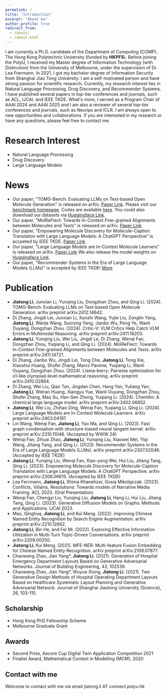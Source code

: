 ```yaml
---
permalink: /
title: "Introduction"
excerpt: "About me"
author_profile: true
redirect_from: 
  - /about/
  - /about.html
---
```


I am currently a Ph.D. candidate of the Department of Computing (COMP), The Hong Kong Polytechnic University (funded by **HKPFS**). Before joining the PolyU, I received my Master degree of Information Technology (with Distinction) from the University of Melbourne, under the supervision of Dr. Lea Frermann. In 2021, I got my bachelor degree of Information Security from Shanghai Jiao Tong University. I am a self-motivated person and have strong passion for scientific research. Currently, my research interest lies in Natural Language Processing, Drug Discovery, and Recommender Systems. I have published several papers in top-tier conferences and journals, such as ACL, IJCAI, and IEEE TKDE. What's more, I served as a Program Chair of AAAI 2024 and AAAI 2025 and I am also a reviewer of several top-tier conferences and journals, such as Neurips and ICLR. I am always open to new opportunities and collaborations. If you are interested in my research or have any questions, please feel free to contact me.

Research Interest
======
* Natural Language Processing
* Drug Discovery
* Large Language Models

News
======
* Our paper, "TOMG-Bench: Evaluating LLMs on Text-based Open Molecule Generation" is released on arXiv. [Paper Link](https://arxiv.org/abs/2412.14642). Please visit our [benchmark homepage](https://phenixace.github.io/tomgbench/). Codes are available [here](https://github.com/phenixace/TOMG-Bench). You could also download our datasets via [Huggingface Link](https://huggingface.co/datasets/Duke-de-Artois/TOMG-Bench).
* Our paper, "MolReFlect: Towards In-Context Fine-grained Alignments between Molecules and Texts" is released on arXiv. [Paper Link](https://arxiv.org/abs/2411.14721)
* Our paper, "Empowering Molecule Discovery for Molecule-Caption Translation with Large Language Models: A ChatGPT Perspective" is accpeted by IEEE TKDE. [Paper Link](https://arxiv.org/abs/2306.06615)
* Our paper, "Large Language Models are In-Context Molecule Learners" is released on arXiv. [Paper Link](https://arxiv.org/abs/2403.04197) We also release the model weights on [Huggingface Link](https://huggingface.co/phenixace/).
* Our paper, "Recommender Systems in the Era of Large Language Models (LLMs)" is accepted by IEEE TKDE! [More](https://arxiv.org/abs/2307.02046)

Publication
======
* **Jiatong Li**, Junxian Li, Yunqing Liu, Dongzhan Zhou, and Qing Li. (2024). TOMG-Bench: Evaluating LLMs on Text-based Open Molecule Generation. arXiv preprint arXiv:2412.14642.
* Di Zhang, Jingdi Lei, Junxian Li, Xunzhi Wang, Yujie Liu, Zonglin Yang, **Jiatong Li**, Weida Wang, Suorong Yang, Jianbo Wu, Peng Ye, Wanli Ouyang, Dongzhan Zhou. (2024). Critic-V: VLM Critics Help Catch VLM Errors in Multimodal Reasoning. arXiv preprint arXiv:2411.18203.
* **Jiatong Li**, Yunqing Liu, Wei Liu, Jingdi Le, Di Zhang, Wenqi Fan, Dongzhan Zhou, Yuqiang Li, and Qing Li. (2024). MolReFlect: Towards In-Context Fine-grained Alignments between Molecules and Texts. arXiv preprint arXiv:2411.14721.
* Di Zhang, Jianbo Wu, Jingdi Lei, Tong Che, **Jiatong Li**, Tong Xie, Xiaoshui Huang, Shufei Zhang, Marco Pavone, Yuqiang Li, Wanli Ouyang, Dongzhan Zhou. (2024). Llama-berry: Pairwise optimization for o1-like olympiad-level mathematical reasoning. arXiv preprint arXiv:2410.02884.
* Di Zhang, Wei Liu, Qian Tan, Jingdan Chen, Hang Yan, Yuliang Yan, **Jiatong Li**, Weiran Huang, Xiangyu Yue, Wanli Ouyang, Dongzhan Zhou, Shufei Zhang, Mao Su, Han-Sen Zhong, Yuqiang Li. (2024). Chemllm: A chemical large language model. arXiv preprint arXiv:2402.06852.
* **Jiatong Li**, Wei Liu, Zhihao Ding, Wenqi Fan, Yuqiang Li, Qing Li. (2024). Large Language Models are In-Context Molecule Learners. arXiv preprint arXiv:2403.04197.
* Lin Wang, Wenqi Fan, **Jiatong Li**, Yao Ma, and Qing Li. (2023). Fast graph condensation with structure-based neural tangent kernel. arXiv preprint arXiv:2310.11046. (Accepted by WWW 24)
* Wenqi Fan, Zihuai Zhao, **Jiatong Li**, Yunqing Liu, Xiaowei Mei, Yiqi Wang, Jiliang Tang, and Qing Li. (2023). Recommender Systems in the Era of Large Language Models (LLMs). arXiv preprint arXiv:2307.02046. (Accepted by IEEE TKDE)
* **Jiatong Li**, Yunqing Liu, Wenqi Fan, Xiao-yong Wei, Hui Liu, Jiliang Tang, Qing Li. (2023). Empowering Molecule Discovery for Molecule-Caption Translation with Large Language Models: A ChatGPT Perspective. arXiv preprint arXiv:2306.06615. (Accepted by IEEE TKDE)
* Lea Ferrmann, **Jiatong Li**, Shima Khanehzar, Gosia Mikolajczak. (2023). Conflicts, Villains, Resolutions: Towards models of Narrative Media Framing. ACL 2023. (Oral Presentation)
* Wenqi Fan, Chengyi Liu, Yunqing Liu, **Jiatong Li**, Hang Li, Hui Liu, Jiliang Tang, Qing Li. (2023). Generative Diffusion Models on Graphs: Methods and Applications. IJCAI 2023.
* Mao, Qinghua, **Jiatong Li**, and Kui Meng. (2022). Improving Chinese Named Entity Recognition by Search Engine Augmentation. arXiv preprint arXiv:2210.12662.
* **Jiatong Li**, Bin He, and Fei Mi. (2022). Exploring Effective Information Utilization in Multi-Turn Topic-Driven Conversations. arXiv preprint arXiv:2209.00250.
* **Jiatong Li**, Kui Meng. (2021). MFE-NER: Multi-feature Fusion Embedding for Chinese Named Entity Recognition. arXiv preprint arXiv:2109.07877.
* Chaowang Zhao, Jian Yang*, **Jiatong Li**. (2021). Generation of Hospital Emergency Department Layouts Based on Generative Adversarial Networks. Journal of Building Engineering, 43, 102539.
* Chaowang Zhao, Jian Yang*, Wuyue Xiong, **Jiatong Li**. (2021). Two Generative Design Methods of Hospital Operating Department Layouts Based on Healthcare Systematic Layout Planning and Generative Adversarial Network. Journal of Shanghai Jiaotong University (Science), 26, 103-115.

Scholarship
------
* Hong Kong PhD Fellowship Scheme
* Melbourne Graduate Grant

Awards
------
* Second Prize, Aecore Cup Digital Twin Application Competition 2021
* Finalist Award, Mathematical Contest in Modelling (MCM), 2020



Contact with me
------
Welcome to contact with me via email
jiatong.li AT connect.polyu.hk